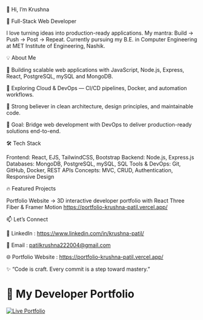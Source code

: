 👋 Hi, I’m Krushna

🚀 Full-Stack Web Developer 

I love turning ideas into production-ready applications. My mantra: Build → Push → Post → Repeat.
Currently pursuing my B.E. in Computer Engineering at MET Institute of Engineering, Nashik.

💡 About Me

🔭 Building scalable web applications with JavaScript, Node.js, Express, React, PostgreSQL, mySQL and MongoDB.

🌱 Exploring Cloud & DevOps — CI/CD pipelines, Docker, and automation workflows.

🧩 Strong believer in clean architecture, design principles, and maintainable code.

🎯 Goal: Bridge web development with DevOps to deliver production-ready solutions end-to-end.

🛠️ Tech Stack

Frontend: React, EJS, TailwindCSS, Bootstrap
Backend: Node.js, Express.js
Databases: MongoDB, PostgreSQL, mySQL, SQL
Tools & DevOps: Git, GitHub, Docker, REST APIs
Concepts: MVC, CRUD, Authentication, Responsive Design

🔥 Featured Projects

Portfolio Website
 → 3D interactive developer portfolio with React Three Fiber & Framer Motion
   https://portfolio-krushna-patil.vercel.app/

📫 Let’s Connect

💼 LinkedIn : https://www.linkedin.com/in/krushna-patil/

📧 Email : patilkrushna222004@gmail.com

🌐 Portfolio Website : https://portfolio-krushna-patil.vercel.app/

✨ “Code is craft. Every commit is a step toward mastery.”


# 🚀 My Developer Portfolio  

[![Live Portfolio](https://img.shields.io/badge/Portfolio-Live-green?style=for-the-badge)](https://portfolio-krushna-patil.vercel.app)
